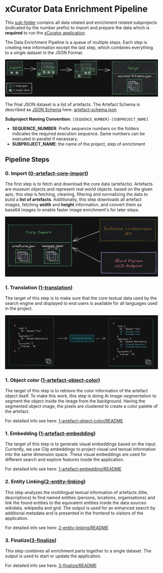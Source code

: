 # xCurator Data Enrichment Pipeline

This [sub-folder](../data-enrichment) contains all data related and enrichment related subprojects (indicated by the number prefix) to import and prepare the data which is **required** to run the [xCurator application](../application).

The Data Enrichment Pipeline is a queue of multiple steps. Each step is creating new information except the last step, which combines everything to a single dataset in the JSON Format.

<div style="text-align:center"><img src="./doc/pipeline.png" alt="pipeline"/></div>


The final JSON dataset is a list of artefacts. The Artefact Schema is described as [JSON Schema](https://json-schema.org/) here: [artefact-schema.json](./artefact-schema.json)

**Subproject Naming Convention:** `[SEQUENCE_NUMBER]-[SUBPROJECT_NAME]`

- **SEQUENCE_NUMBER**: Prefix sequence numbers on the folders indicates the required execution sequence. Same numbers can be executed in parallel if necessary.
- **SUBPROJECT_NAME**: the name of the project, step of enrichment


## Pipeline Steps

### 0. Import ([0-artefact-core-import](./0-artefact-core-import))

The first step is to fetch and download the core data (artefacts). Artefacts are museum objects and represent real world objects.
based on the given apis, this step is fetching, cleaning, filtering and normalizing the data to build a **list of artefacts**.
Additionally, this step downloads all artefact images, fetching **width** and **height** information, and convert them as base64 images to enable faster image enrichment's for later steps.

<div style="text-align:center"><img src="./doc/import-step.png" alt="import step"/></div>


### 1. Translation ([1-translation](./1-translation))

The target of this step is to make sure that the core textual data used by the search engine and displayed to end users is available for all languages used in the project. 

<div style="text-align:center"><img src="./doc/translation-step.png" alt="import step"/></div>


### 1. Object color ([1-artefact-object-color](./1-artefact-object-color))

The target of this step is to retrieve the color information of the artefact object itself. To make this work, this step is doing Ai image-segmentation to segment the object inside the image from the background.
Having the segmented object image, the pixels are clustered to create a color palette of the artefact.

For detailed info see here: [1-artefact-object-color/README](./1-artefact-object-color/README.md)

### 1. Embedding ([1-artefact-embedding](./1-artefact-embedding))

The target of this step is to generate visual embeddings based on the input. Currently, we use Clip embeddings to project visual und textual information into the same dimension space.
These visual embeddings are used for different search and explore features inside the application. 

For detailed info see here: [1-artefact-embedding/README](./1-artefact-embedding/README.md)

### 2. Entity Linking([2-entity-linking](./2-entity-linking))

This step analyzes the multilingual textual information of artefacts (title, descriptions) to find named entities (persons, locations, organisations) and 
link the found entities to the equivalent entities inside the data sources wikidata, wikipedia and gnd.
The output is used for an enhanced search by additional metadata and is presented in the frontend to visitors of the application.

For detailed info see here: [2-entity-linking/README](2-entity-linking/README.md)

### 3. Finalize([3-finalize](./3-finalize))

This step combines all enrichment parts together to a single dataset. The output is used to start or update the application.

For detailed info see here: [3-finalize/README](3-finalize/README.md)




